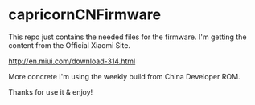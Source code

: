 # capricornCNFirmware

This repo just contains the needed files for the firmware. 
I'm getting the content from the Official Xiaomi Site.

http://en.miui.com/download-314.html

More concrete I'm using the weekly build from China Developer ROM.

Thanks for use it & enjoy!
